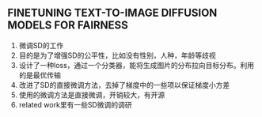 ## FINETUNING TEXT-TO-IMAGE DIFFUSION MODELS FOR FAIRNESS
1. 微调SD的工作
2. 目的是为了增强SD的公平性，比如没有性别，人种，年龄等歧视
3. 设计了一种loss，通过一个分类器，能将生成图片的分布拉向目标分布。利用的是最优传输
4. 改进了SD的直接微调方法，去掉了梯度中的一些项以保证梯度小方差
5. 使用的微调方法是直接微调，开销较大，有开源
6. related work里有一些SD微调的调研